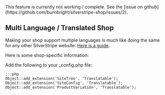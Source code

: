 <div class="bad" markdown="1">
This feature is currently not working / complete.
See the [issue on github](https://github.com/burnbright/silverstripe-shop/issues/2).
</div>


## Multi Language / Translated Shop

Making your shop support multiple languages is much like doing the same for any other
SilverStripe website. [Here is a guide](http://www.balbuss.com/setting-up-a-multilingual-site/).

Here is some shop-specific information:

Add the following to your _config.php file:

	:::php
	Object::add_extension('SiteTree', 'Translatable');
	Object::add_extension('SiteConfig', 'Translatable');
	Object::add_extension('ProductVariation', 'Translatable');
